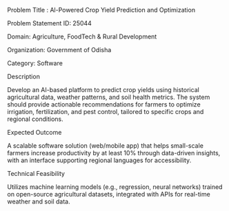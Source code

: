 Problem Title : Al-Powered Crop Yield Prediction and Optimization

Problem Statement ID: 25044

Domain: Agriculture, FoodTech & Rural Development

Organization: Government of Odisha

Category: Software

Description

Develop an AI-based platform to predict crop yields using historical agricultural data, weather patterns, and soil health metrics. The system should provide actionable recommendations for farmers to optimize irrigation, fertilization, and pest control, tailored to specific crops and regional conditions.

Expected Outcome

A scalable software solution (web/mobile app) that helps small-scale farmers increase productivity by at least 10% through data-driven insights, with an interface supporting regional languages for accessibility.

Technical Feasibility

Utilizes machine learning models (e.g., regression, neural networks) trained on open-source agricultural datasets, integrated with APIs for real-time weather and soil data.